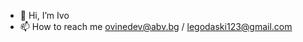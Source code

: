 - 👋 Hi, I’m Ivo
- 📫 How to reach me ovinedev@abv.bg / legodaski123@gmail.com

<!---
Legodatski/Legodatski is a ✨ special ✨ repository because its `README.md` (this file) appears on your GitHub profile.
You can click the Preview link to take a look at your changes.
--->
